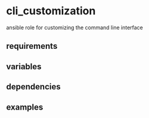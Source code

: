 # cli_customization
ansible role for customizing the command line interface

## requirements

## variables

## dependencies

## examples
```
```
